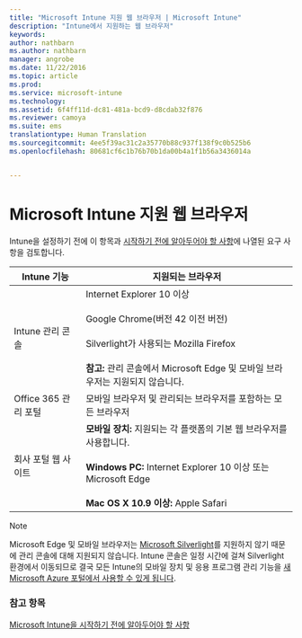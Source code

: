 ```yaml
---
title: "Microsoft Intune 지원 웹 브라우저 | Microsoft Intune"
description: "Intune에서 지원하는 웹 브라우저"
keywords: 
author: nathbarn
ms.author: nathbarn
manager: angrobe
ms.date: 11/22/2016
ms.topic: article
ms.prod: 
ms.service: microsoft-intune
ms.technology: 
ms.assetid: 6f4ff11d-dc81-481a-bcd9-d8cdab32f876
ms.reviewer: camoya
ms.suite: ems
translationtype: Human Translation
ms.sourcegitcommit: 4ee5f39ac31c2a35770b88c937f138f9c0b525b6
ms.openlocfilehash: 80681cf6c1b76b70b1da00b4a1f1b56a3436014a


---
```


# <a name="microsoft-intune-supported-web-browsers"></a>Microsoft Intune 지원 웹 브라우저

Intune을 설정하기 전에 이 항목과 [시작하기 전에 알아두어야 할 사항](what-to-know-before-you-start-microsoft-intune.md)에 나열된 요구 사항을 검토합니다.

|Intune 기능 |지원되는 브라우저|
|---------|---------|
|Intune 관리 콘솔     |  Internet Explorer 10 이상<br /><br />Google Chrome(버전 42 이전 버전)<br /><br />Silverlight가 사용되는 Mozilla Firefox<br /><br />**참고:** 관리 콘솔에서 Microsoft Edge 및 모바일 브라우저는 지원되지 않습니다.                      
|Office 365 관리 포털     |모바일 브라우저 및 관리되는 브라우저를 포함하는 모든 브라우저  |
|회사 포털 웹 사이트     |**모바일 장치:** 지원되는 각 플랫폼의 기본 웹 브라우저를 사용합니다.   <br /><br />**Windows PC:** Internet Explorer 10 이상 또는 Microsoft Edge<br /><br />**Mac OS X 10.9 이상:** Apple Safari    |

> [!Note]
> Microsoft Edge 및 모바일 브라우저는 [Microsoft Silverlight](https://msdn.microsoft.com/en-us/library/cc838158(v=vs.95).aspx)를 지원하지 않기 때문에 관리 콘솔에 대해 지원되지 않습니다. Intune 콘솔은 일정 시간에 걸쳐 Silverlight 환경에서 이동되므로 결국 모든 Intune의 모바일 장치 및 응용 프로그램 관리 기능을 [새 Microsoft Azure 포털에서 사용할 수 있게 됩니다](https://blogs.technet.microsoft.com/enterprisemobility/2015/11/17/enhancing-managed-mobile-productivity/).

### <a name="see-also"></a>참고 항목
[Microsoft Intune을 시작하기 전에 알아두어야 할 사항](what-to-know-before-you-start-microsoft-intune.md)



<!--HONumber=Nov16_HO4-->


